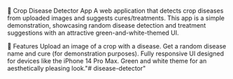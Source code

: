 🌱 Crop Disease Detector App
A web application that detects crop diseases from uploaded images and suggests cures/treatments. This app is a simple demonstration, showcasing random disease detection and treatment suggestions with an attractive green-and-white-themed UI.

🚀 Features
Upload an image of a crop with a disease.
Get a random disease name and cure (for demonstration purposes).
Fully responsive UI designed for devices like the iPhone 14 Pro Max.
Green and white theme for an aesthetically pleasing look."# disease-detector" 
